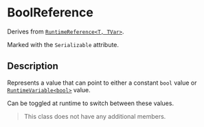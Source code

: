 # BoolReference

Derives from [`RuntimeReference<T, TVar>`](runtime-reference.md).

Marked with the `Serializable` attribute.

## Description

Represents a value that can point to either a constant `bool` value or [`RuntimeVariable<bool>`](../variables/runtime-variable.md) value.

Can be toggled at runtime to switch between these values.

> This class does not have any additional members.
